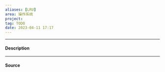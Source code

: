 ```yaml
---
aliases: [LRU]
area: 操作系统
project: 
tag: TODO
date: 2023-04-11 17:17
---
```

---
#### Description

---
#### Source
